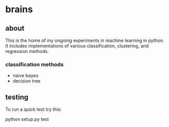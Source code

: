 # brains
## about
This is the home of my ongoing experiments in machine learning in
python. It includes implementations of various classification,
clustering, and regression methods.

### classification methods
* naive bayes
* decision tree

## testing
To run a quick test try this:

python setup.py test
